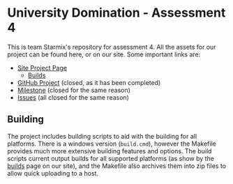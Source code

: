 # University Domination - Assessment 4

This is team Starmix's repository for assessment 4. All the assets for our project can be found here, or on our site. Some important links are:

- [Site Project Page](https://starmix.devsprime.com/Projects/4)
  - [Builds](https://starmix.devsprime.com/Projects/4/Builds)
- [GitHub Project](https://github.com/Nicodaw/Uni-UniversityDominationA4/projects/1) (closed, as it has been completed)
- [Milestone](https://github.com/Nicodaw/Uni-UniversityDominationA4/milestone/1) (closed for the same reason)
- [Issues](https://github.com/Nicodaw/Uni-UniversityDominationA4/issues?q=is%3Aissue+is%3Aclosed) (all closed for the same reason)

## Building

The project includes building scripts to aid with the building for all platforms. There is a windows version (`build.cmd`), however the Makefile provides much more extensive building features and options. The build scripts current output builds for all supported platforms (as show by the [builds](https://starmix.devsprime.com/Projects/4/Builds) page on our site), and the Makefile also archives them into zip files to allow quick uploading to a host.
